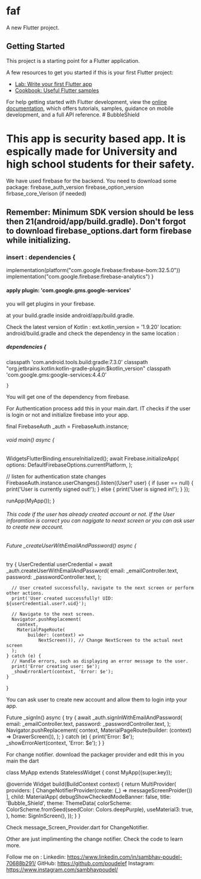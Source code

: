 # faf

A new Flutter project.

## Getting Started

This project is a starting point for a Flutter application.

A few resources to get you started if this is your first Flutter project:

- [Lab: Write your first Flutter app](https://docs.flutter.dev/get-started/codelab)
- [Cookbook: Useful Flutter samples](https://docs.flutter.dev/cookbook)

For help getting started with Flutter development, view the
[online documentation](https://docs.flutter.dev/), which offers tutorials,
samples, guidance on mobile development, and a full API reference.
#   B u b b l e S h i e l d 
 
# This app is security based app. It is espically made for University and high school students for their safety.

We have used firebase for the backend. You need to download some package:
firebase_auth_version
firebase_option_version
firbase_core_Verison (if needed)

## Remember: Minimum SDK version should be less then 21(android/app/build.gradle). Don't forgot to download firebase_options.dart form firebase while initializing.

### insert : dependencies {
implementation(platform("com.google.firebase:firebase-bom:32.5.0"))
implementation("com.google.firebase:firebase-analytics")
}

#### apply plugin: 'com.google.gms.google-services'

you will get plugins in your firebase.

at your build.gradle inside android/app/build.gradle.

Check the latest version of Kotlin : ext.kotlin_version = '1.9.20' location: android/build.gradle and check the dependency in the same location :

##### dependencies {
classpath 'com.android.tools.build:gradle:7.3.0'
classpath "org.jetbrains.kotlin:kotlin-gradle-plugin:$kotlin_version"
classpath 'com.google.gms:google-services:4.4.0'

    }

You will get one of the dependency from firebase.

For Authentication process add this in your main.dart. IT checks if the user is login or not and initialize firebase into your app.

final FirebaseAuth \_auth = FirebaseAuth.instance;

###### void main() async {
WidgetsFlutterBinding.ensureInitialized();
await Firebase.initializeApp(
options: DefaultFirebaseOptions.currentPlatform,
);

// listen for authentication state changes
FirebaseAuth.instance.userChanges().listen((User? user) {
if (user == null) {
print('User is currently signed out!');
} else {
print('User is signed in!');
}
});

runApp(MyApp());
}

###### This code if the user has already created account or not. If the User inforamtion is correct you can nagigate to neaxt screen or you can ask user to create new account.

###### Future<void> \_createUserWithEmailAndPassword() async {
try {
UserCredential userCredential =
await \_auth.createUserWithEmailAndPassword(
email: \_emailController.text,
password: \_passwordController.text,
);

      // User created successfully, navigate to the next screen or perform other actions.
      print('User created successfully! UID: ${userCredential.user?.uid}');

      // Navigate to the next screen.
      Navigator.pushReplacement(
        context,
        MaterialPageRoute(
            builder: (context) =>
                NextScreen()), // Change NextScreen to the actual next screen
      );
    } catch (e) {
      // Handle errors, such as displaying an error message to the user.
      print('Error creating user: $e');
      _showErrorAlert(context, 'Error: $e');
    }

}

You can ask user to create new account and allow them to login intp your app.

Future<void> \_signIn() async {
try {
await \_auth.signInWithEmailAndPassword(
email: \_emailController.text,
password: \_passwordController.text,
);
Navigator.pushReplacement(
context,
MaterialPageRoute(builder: (context) => DrawerScreen()),
);
} catch (e) {
print('Error: $e');
\_showErrorAlert(context, 'Error: $e');
}
}

For change notifier. download the packager provider and edit this in you main the dart

class MyApp extends StatelessWidget {
const MyApp({super.key});

@override
Widget build(BuildContext context) {
return MultiProvider(
providers: [
ChangeNotifierProvider(create: (_) => messageScreenProider())
],
child: MaterialApp(
debugShowCheckedModeBanner: false,
title: 'Bubble_Shield',
theme: ThemeData(
colorScheme: ColorScheme.fromSeed(seedColor: Colors.deepPurple),
useMaterial3: true,
),
home: SignInScreen(),
));
}
}

Check message_Screen_Provider.dart for ChangeNotifier.

Other are just implimenting the change notifier. Check the code to learn more.

Follow me on : Linkedin: https://www.linkedin.com/in/sambhav-poudel-70688b291/
GitHub: https://github.com/poudelef
Instagram: https://www.instagram.com/sambhavpoudel/

 
